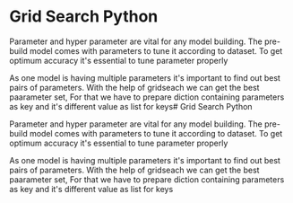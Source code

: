 # Grid Search Python

Parameter and hyper parameter are vital for any model building. The pre-build model comes with parameters to tune it according to dataset. To get optimum accuracy it's essential to tune parameter properly

As one model is having multiple parameters it's important to find out best pairs of parameters. With the help of gridseach we can get the best paarameter set, For that we have to prepare diction containing parameters as key and it's different value as list for keys# Grid Search Python

Parameter and hyper parameter are vital for any model building. The pre-build model comes with parameters to tune it according to dataset. To get optimum accuracy it's essential to tune parameter properly

As one model is having multiple parameters it's important to find out best pairs of parameters. With the help of gridseach we can get the best paarameter set, For that we have to prepare diction containing parameters as key and it's different value as list for keys
